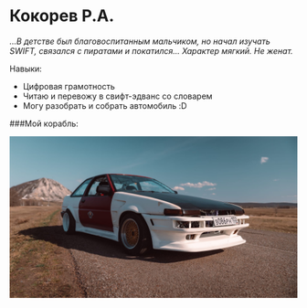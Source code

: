 # Кокорев Р.А.

*...В детстве был благовоспитанным мальчиком, но начал изучать SWIFT, связался с пиратами и покатился... Характер мягкий. Не женат.*

Навыки:
* Цифровая грамотность
* Читаю и перевожу в свифт-эдванс со словарем
* Могу разобрать и собрать автомобиль :D

###Мой корабль:

![Мой корабль](img/ae86.jpg)
